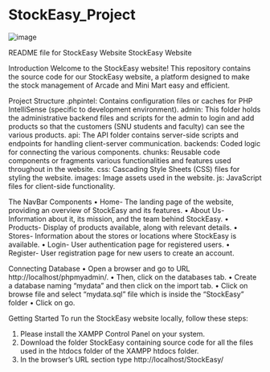 # StockEasy_Project
![image](https://github.com/user-attachments/assets/410b765f-874d-4c0d-bebd-37831306f940)

README file for StockEasy Website
StockEasy Website

Introduction
Welcome to the StockEasy website! This repository contains the source code for our StockEasy website, a platform designed to make the stock management of Arcade and Mini Mart easy and efficient.

Project Structure
.phpintel: Contains configuration files or caches for PHP IntelliSense (specific to development environment).
admin: This folder holds the administrative backend files and scripts for the admin to login and add products so that the  customers (SNU students and faculty) can see the various products.
api: The API folder contains server-side scripts and endpoints for handling client-server communication.
backends: Coded logic for  connecting the various components.
chunks: Reusable code components or fragments various functionalities and features used throughout in the website.
css: Cascading Style Sheets (CSS) files for styling the website.
images: Image assets used in the website.
js: JavaScript files for client-side functionality.

The NavBar Components
•	Home- The landing page of the website, providing an overview of StockEasy and its features.
•	About Us- Information about it, its mission, and the team behind StockEasy.
•	Products- Display of products available, along with relevant details.
•	Stores- Information about the stores or locations where StockEasy is available.
•	Login- User authentication page for registered users.
•	Register- User registration page for new users to create an account.

Connecting Database
•	Open a browser and go to URL http://localhost/phpmyadmin/.
•	Then, click on the databases tab.
•	 Create a database naming “mydata” and then click on the import tab.
•	 Click on browse file and select “mydata.sql” file which is inside the “StockEasy” folder
•	 Click on go.

Getting Started
To run the StockEasy website locally, follow these steps:
1.	Please install the XAMPP Control Panel on your system.
2.	Download the folder StockEasy containing source code for all the files used in the htdocs folder of the XAMPP htdocs folder.
3.	In the browser’s URL section type  http://localhost/StockEasy/

